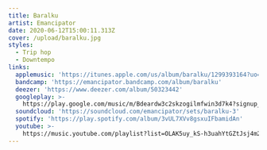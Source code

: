 ```yaml
---
title: Baralku
artist: Emancipator
date: 2020-06-12T15:00:11.313Z
cover: /upload/baralku.jpg
styles:
  - Trip hop
  - Downtempo
links:
  applemusic: 'https://itunes.apple.com/us/album/baralku/1299393164?uo=4'
  bandcamp: 'https://emancipator.bandcamp.com/album/baralku'
  deezer: 'https://www.deezer.com/album/50323442'
  googleplay: >-
    https://play.google.com/music/m/Bdeardw3c2skzogilmfwin3d7k4?signup_if_needed=1
  soundcloud: 'https://soundcloud.com/emancipator/sets/baralku-3'
  spotify: 'https://play.spotify.com/album/3vUL7XVv8gsxuIFbamidAn'
  youtube: >-
    https://music.youtube.com/playlist?list=OLAK5uy_kS-h3uahYtGZtJsj4m2iDwecWvweLuunk
---
```


